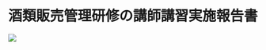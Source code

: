 # 酒類販売管理研修の講師講習実施報告書

![](https://www.nta.go.jp/tmp/df75f99c-8ca2-4388-bb56-df9118aacd69/images/1a2a6301bab1a35b3de731eb81dc46cc78537cafdb1aaab943763faeadc5c736.jpg)